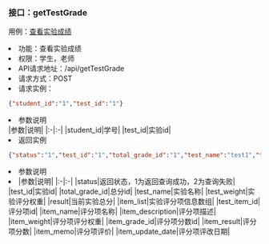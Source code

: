 ### 接口：getTestGrade
用例：<a href="用例/查看实验成绩.md">查看实验成绩</a>
<li>功能：查看实验成绩</li>
<li>权限：学生，老师</li>
<li>API请求地址：/api/getTestGrade</li>
<li>请求方式：POST</li>
<li>请求实例：</li>

```json
{"student_id":"1","test_id":"1"}
```

<li>参数说明</li>
|参数|说明|
|:-|:-|
|student_id|学号|
|test_id|实验id|

<li>返回实例</li>

```json
{"status":"1","test_id":"1","total_grade_id":"1","test_name":"test1","test_weight":"0.5","result":"90","item_list":[{"test_item_id":"1","item_name":"test_item1","item_description":"格式正确","item_weight":"0.2","item_grade_id":"1","item_result":"90","item_memo":"格式正确","item_update_date":"2018-6-5"}]}
```

<li>参数说明<li>
|参数|说明|
|:-|:-|
|status|返回状态，1为返回查询成功，2为查询失败|
|test_id|实验id|
|total_grade_id|总分id|
|test_name|实验名称|
|test_weight|实验评分权重|
|result|当前实验总分|
|item_list|实验评分项信息数组|
|test_item_id|评分项id|
|item_name|评分项名称|
|item_description|评分项描述|
|item_weight|评分项评分权重|
|item_grade_id|评分项分数id|
|item_result|评分项分数|
|item_memo|评分项评价|
|item_update_date|评分项评改日期|
